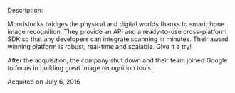 Description:

Moodstocks bridges the physical and digital worlds thanks to smartphone image recognition. They provide an API and a ready-to-use cross-platform SDK so that any developers can integrate scanning in minutes. Their award winning platform is robust, real-time and scalable. Give it a try!

After the acquisition, the company shut down and their team joined Google to focus in building great image recognition tools.

Acquired on July 6, 2016
